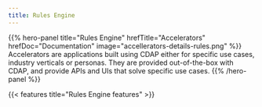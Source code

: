 ```yaml
---
title: Rules Engine
---
```


{{% hero-panel title="Rules Engine" hrefTitle="Accelerators" hrefDoc="Documentation" image="accellerators-details-rules.png" %}}
Accelerators are applications built using CDAP either for specific use cases, industry verticals or personas.
They are provided out-of-the-box with CDAP, and provide APIs and UIs that solve specific use cases.
{{% /hero-panel %}}

{{< features title="Rules Engine features" >}}
